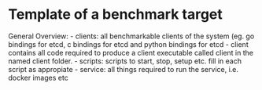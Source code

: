 # Template of a benchmark target

General Overview:
	- clients: all benchmarkable clients of the system (eg. go bindings for etcd, c bindings for etcd and python bindings for etcd
		- client contains all code required to produce a client executable called client in the named client folder.
	- scripts: scripts to start, stop, setup etc. fill in each script as appropiate
	- service: all things required to run the service, i.e. docker images etc
